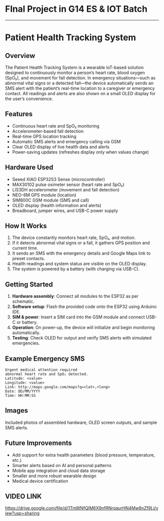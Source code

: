 
# FInal Project in G14 ES & IOT Batch
***

# Patient Health Tracking System

## Overview

The Patient Health Tracking System is a wearable IoT-based solution designed to continuously monitor a person’s heart rate, blood oxygen (SpO₂), and movement for fall detection. In emergency situations—such as abnormal vital signs or a detected fall—the device automatically sends an SMS alert with the patient’s real-time location to a caregiver or emergency contact. All readings and alerts are also shown on a small OLED display for the user’s convenience.

## Features

- Continuous heart rate and SpO₂ monitoring
- Accelerometer-based fall detection
- Real-time GPS location tracking
- Automatic SMS alerts and emergency calling via GSM
- Clear OLED display of live health data and alerts
- Power-saving updates (refreshes display only when values change)

## Hardware Used

- Seeed XIAO ESP32S3 Sense (microcontroller)
- MAX30102 pulse oximeter sensor (heart rate and SpO₂)
- LIS3DH accelerometer (movement and fall detection)
- NEO-6M GPS module (location)
- SIM800C GSM module (SMS and call)
- OLED display (health information and alerts)
- Breadboard, jumper wires, and USB-C power supply

## How It Works

1. The device constantly monitors heart rate, SpO₂, and motion.
2. If it detects abnormal vital signs or a fall, it gathers GPS position and current time.
3. It sends an SMS with the emergency details and Google Maps link to preset contacts.
4. Health readings and system status are visible on the OLED display.
5. The system is powered by a battery (with charging via USB-C).

## Getting Started

1. **Hardware assembly**: Connect all modules to the ESP32 as per schematic.
2. **Software setup**: Flash the provided code onto the ESP32 using Arduino IDE.
3. **SIM & power**: Insert a SIM card into the GSM module and connect USB-C or battery.
4. **Operation**: On power-up, the device will initialize and begin monitoring automatically.
5. **Testing**: Check OLED for output and verify SMS alerts with simulated emergencies.

## Example Emergency SMS

```
Urgent medical attention required
abnormal heart rate and SpO₂ detected.
Latitude: <value>
Longitude: <value>
Link: http://maps.google.com/maps?q=<lat>,<long>
Date: DD/MM/YYYY
Time: HH:MM:SS
```

## Images

Included photos of assembled hardware, OLED screen outputs, and sample SMS alerts.

## Future Improvements

- Add support for extra health parameters (blood pressure, temperature, etc.)
- Smarter alerts based on AI and personal patterns
- Mobile app integration and cloud data storage
- Smaller and more robust wearable design
- Medical device certification

## VIDEO LINK

https://drive.google.com/file/d/1TmWNfQIM6X9nfRNrqaurHN4Mw8nZf9Lj/view?usp=sharing 
